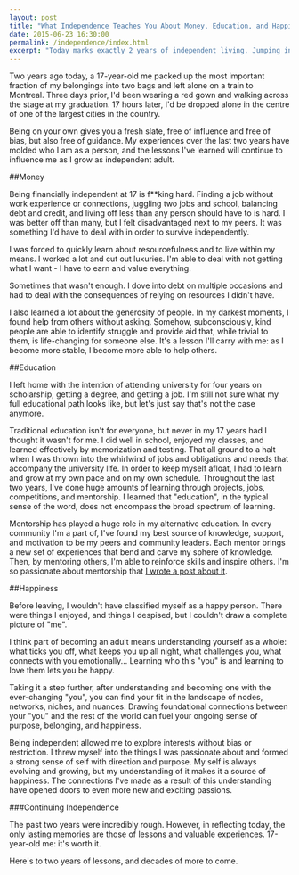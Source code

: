 ```yaml
---
layout: post
title: "What Independence Teaches You About Money, Education, and Happiness"
date: 2015-06-23 16:30:00
permalink: /independence/index.html
excerpt: "Today marks exactly 2 years of independent living. Jumping into the abyss of adulthood necessitates learning hard truths - fast."
---
```



Two years ago today, a 17-year-old me packed up the most important fraction of my belongings into two bags and left alone on a train to Montreal. Three days prior, I'd been wearing a red gown and walking across the stage at my graduation. 17 hours later, I'd be dropped alone in the centre of one of the largest cities in the country. 
 
Being on your own gives you a fresh slate, free of influence and free of bias, but also free of guidance. My experiences over the last two years have molded who I am as a person, and the lessons I've learned will continue to influence me as I grow as independent adult. 
 
##Money 
 
Being financially independent at 17 is f**king hard. Finding a job without work experience or connections, juggling two jobs and school, balancing debt and credit, and living off less than any person should have to is hard. I was better off than many, but I felt disadvantaged next to my peers. It was something I'd have to deal with in order to survive independently. 
 
I was forced to quickly learn about resourcefulness and to live within my means. I worked a lot and cut out luxuries. I'm able to deal with not getting what I want - I have to earn and value everything. 
 
Sometimes that wasn't enough. I dove into debt on multiple occasions and had to deal with the consequences of relying on resources I didn't have. 
 
I also learned a lot about the generosity of people. In my darkest moments, I found help from others without asking. Somehow, subconsciously, kind people are able to identify struggle and provide aid that, while trivial to them, is life-changing for someone else. It's a lesson I'll carry with me: as I become more stable, I become more able to help others. 
 
##Education 
 
I left home with the intention of attending university for four years on scholarship, getting a degree, and getting a job. I'm still not sure what my full educational path looks like, but let's just say that's not the case anymore. 
 
Traditional education isn't for everyone, but never in my 17 years had I thought it wasn't for me. I did well in school, enjoyed my classes, and learned effectively by memorization and testing. That all ground to a halt when I was thrown into the whirlwind of jobs and obligations and needs that accompany the university life. In order to keep myself afloat, I had to learn and grow at my own pace and on my own schedule. Throughout the last two years, I've done huge amounts of learning through projects, jobs, competitions, and mentorship. I learned that "education", in the typical sense of the word, does not encompass the broad spectrum of learning. 
 
Mentorship has played a huge role in my alternative education. In every community I'm a part of, I've found my best source of knowledge, support, and motivation to be my peers and community leaders. Each mentor brings a new set of experiences that bend and carve my sphere of knowledge. Then, by mentoring others, I'm able to reinforce skills and inspire others. I'm so passionate about mentorship that [I wrote a post about it](http://blog.ariari.io/mentoring/). 
 
##Happiness 
 
Before leaving, I wouldn't have classified myself as a happy person. There were things I enjoyed, and things I despised, but I couldn't draw a complete picture of "me". 
 
I think part of becoming an adult means understanding yourself as a whole: what ticks you off, what keeps you up all night, what challenges you, what connects with you emotionally... Learning who this "you" is and learning to love them lets you be happy. 
 
Taking it a step further, after understanding and becoming one with the ever-changing "you", you can find your fit in the landscape of nodes, networks, niches, and nuances. Drawing foundational connections between your "you" and the rest of the world can fuel your ongoing sense of purpose, belonging, and happiness. 
 
Being independent allowed me to explore interests without bias or restriction. I threw myself into the things I was passionate about and formed a strong sense of self with direction and purpose. My self is always evolving and growing, but my understanding of it makes it a source of happiness. The connections I've made as a result of this understanding have opened doors to even more new and exciting passions. 
 
###Continuing Independence 
 
The past two years were incredibly rough. However, in reflecting today, the only lasting memories are those of lessons and valuable experiences. 17-year-old me: it's worth it. 
 
Here's to two years of lessons, and decades of more to come.
